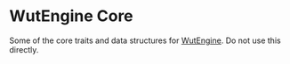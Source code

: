 # WutEngine Core

Some of the core traits and data structures for [WutEngine](https://crates.io/crates/wutengine).
Do not use this directly.
